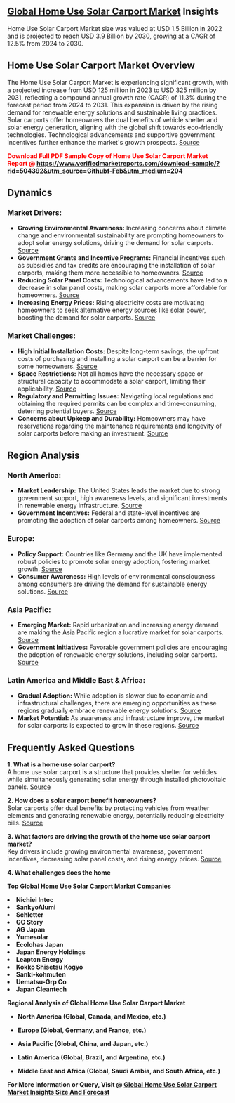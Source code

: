 <h2><a href="https://www.verifiedmarketreports.com/download-sample/?rid=504392&amp;utm_source=Githubf&amp;utm_medium=204" target="_blank">Global Home Use Solar Carport Market</a> Insights</h2><p>Home Use Solar Carport Market size was valued at USD 1.5 Billion in 2022 and is projected to reach USD 3.9 Billion by 2030, growing at a CAGR of 12.5% from 2024 to 2030.</p><p> <h2>Home Use Solar Carport Market Overview</h2> <p>The Home Use Solar Carport Market is experiencing significant growth, with a projected increase from USD 125 million in 2023 to USD 325 million by 2031, reflecting a compound annual growth rate (CAGR) of 11.3% during the forecast period from 2024 to 2031. This expansion is driven by the rising demand for renewable energy solutions and sustainable living practices. Solar carports offer homeowners the dual benefits of vehicle shelter and solar energy generation, aligning with the global shift towards eco-friendly technologies. Technological advancements and supportive government incentives further enhance the market's growth prospects. <a href="https://www.verifiedmarketreports.com/product/home-use-solar-carport-market/">Source</a></p> <p><strong><p><span class=""><span style="color: #ff0000;"><strong>Download Full PDF Sample Copy of Home Use Solar Carport Market Report</strong> @ </span><a href="https://www.verifiedmarketreports.com/download-sample/?rid=504392&amp;utm_source=Githubf-Feb&amp;utm_medium=204" target="_blank">https://www.verifiedmarketreports.com/download-sample/?rid=504392&amp;utm_source=Githubf-Feb&amp;utm_medium=204</a></span></p></strong></p> <h2>Dynamics</h2> <h3>Market Drivers:</h3> <ul> <li><strong>Growing Environmental Awareness:</strong> Increasing concerns about climate change and environmental sustainability are prompting homeowners to adopt solar energy solutions, driving the demand for solar carports. <a href="https://www.marketresearchintellect.com/product/global-home-use-solar-carport-market-size-and-forecast/">Source</a></li> <li><strong>Government Grants and Incentive Programs:</strong> Financial incentives such as subsidies and tax credits are encouraging the installation of solar carports, making them more accessible to homeowners. <a href="https://www.marketresearchintellect.com/product/global-home-use-solar-carport-market-size-and-forecast/">Source</a></li> <li><strong>Reducing Solar Panel Costs:</strong> Technological advancements have led to a decrease in solar panel costs, making solar carports more affordable for homeowners. <a href="https://www.marketresearchintellect.com/product/global-home-use-solar-carport-market-size-and-forecast/">Source</a></li> <li><strong>Increasing Energy Prices:</strong> Rising electricity costs are motivating homeowners to seek alternative energy sources like solar power, boosting the demand for solar carports. <a href="https://www.marketresearchintellect.com/product/global-home-use-solar-carport-market-size-and-forecast/">Source</a></li> </ul> <h3>Market Challenges:</h3> <ul> <li><strong>High Initial Installation Costs:</strong> Despite long-term savings, the upfront costs of purchasing and installing a solar carport can be a barrier for some homeowners. <a href="https://www.marketresearchintellect.com/product/global-home-use-solar-carport-market-size-and-forecast/">Source</a></li> <li><strong>Space Restrictions:</strong> Not all homes have the necessary space or structural capacity to accommodate a solar carport, limiting their applicability. <a href="https://www.marketresearchintellect.com/product/global-home-use-solar-carport-market-size-and-forecast/">Source</a></li> <li><strong>Regulatory and Permitting Issues:</strong> Navigating local regulations and obtaining the required permits can be complex and time-consuming, deterring potential buyers. <a href="https://www.marketresearchintellect.com/product/global-home-use-solar-carport-market-size-and-forecast/">Source</a></li> <li><strong>Concerns about Upkeep and Durability:</strong> Homeowners may have reservations regarding the maintenance requirements and longevity of solar carports before making an investment. <a href="https://www.marketresearchintellect.com/product/global-home-use-solar-carport-market-size-and-forecast/">Source</a></li> </ul> <h2>Region Analysis</h2> <h3>North America:</h3> <ul> <li><strong>Market Leadership:</strong> The United States leads the market due to strong government support, high awareness levels, and significant investments in renewable energy infrastructure. <a href="https://dataintelo.com/report/home-use-solar-carport-market">Source</a></li> <li><strong>Government Incentives:</strong> Federal and state-level incentives are promoting the adoption of solar carports among homeowners. <a href="https://dataintelo.com/report/home-use-solar-carport-market">Source</a></li> </ul> <h3>Europe:</h3> <ul> <li><strong>Policy Support:</strong> Countries like Germany and the UK have implemented robust policies to promote solar energy adoption, fostering market growth. <a href="https://dataintelo.com/report/home-use-solar-carport-market">Source</a></li> <li><strong>Consumer Awareness:</strong> High levels of environmental consciousness among consumers are driving the demand for sustainable energy solutions. <a href="https://dataintelo.com/report/home-use-solar-carport-market">Source</a></li> </ul> <h3>Asia Pacific:</h3> <ul> <li><strong>Emerging Market:</strong> Rapid urbanization and increasing energy demand are making the Asia Pacific region a lucrative market for solar carports. <a href="https://dataintelo.com/report/home-use-solar-carport-market">Source</a></li> <li><strong>Government Initiatives:</strong> Favorable government policies are encouraging the adoption of renewable energy solutions, including solar carports. <a href="https://dataintelo.com/report/home-use-solar-carport-market">Source</a></li> </ul> <h3>Latin America and Middle East & Africa:</h3> <ul> <li><strong>Gradual Adoption:</strong> While adoption is slower due to economic and infrastructural challenges, there are emerging opportunities as these regions gradually embrace renewable energy solutions. <a href="https://dataintelo.com/report/home-use-solar-carport-market">Source</a></li> <li><strong>Market Potential:</strong> As awareness and infrastructure improve, the market for solar carports is expected to grow in these regions. <a href="https://dataintelo.com/report/home-use-solar-carport-market">Source</a></li> </ul> <h2>Frequently Asked Questions</h2> <p><strong>1. What is a home use solar carport?</strong><br>A home use solar carport is a structure that provides shelter for vehicles while simultaneously generating solar energy through installed photovoltaic panels. <a href="https://www.marketresearchintellect.com/product/global-home-use-solar-carport-market-size-and-forecast/">Source</a></p> <p><strong>2. How does a solar carport benefit homeowners?</strong><br>Solar carports offer dual benefits by protecting vehicles from weather elements and generating renewable energy, potentially reducing electricity bills. <a href="https://www.marketresearchintellect.com/product/global-home-use-solar-carport-market-size-and-forecast/">Source</a></p> <p><strong>3. What factors are driving the growth of the home use solar carport market?</strong><br>Key drivers include growing environmental awareness, government incentives, decreasing solar panel costs, and rising energy prices. <a href="https://www.marketresearchintellect.com/product/global-home-use-solar-carport-market-size-and-forecast/">Source</a></p> <p><strong>4. What challenges does the home</p><p><strong>Top Global Home Use Solar Carport Market Companies</strong></p><div data-test-id=""><p><li>Nichiei Intec</li><li> SankyoAlumi</li><li> Schletter</li><li> GC Story</li><li> AG Japan</li><li> Yumesolar</li><li> Ecolohas Japan</li><li> Japan Energy Holdings</li><li> Leapton Energy</li><li> Kokko Shisetsu Kogyo</li><li> Sanki-kohmuten</li><li> Uematsu-Grp Co</li><li> Japan Cleantech</li></p><div><strong>Regional Analysis of&nbsp;Global Home Use Solar Carport Market</strong></div><ul><li dir="ltr"><p dir="ltr">North America&nbsp;(Global, Canada, and Mexico, etc.)</p></li><li dir="ltr"><p dir="ltr">Europe (Global, Germany, and France, etc.)</p></li><li dir="ltr"><p dir="ltr">Asia Pacific&nbsp;(Global, China, and Japan, etc.)</p></li><li dir="ltr"><p dir="ltr">Latin America&nbsp;(Global, Brazil, and Argentina, etc.)</p></li><li dir="ltr">Middle East and Africa&nbsp;(Global, Saudi Arabia, and South Africa, etc.)</li></ul><p><strong>For More Information or Query, Visit @&nbsp;</strong><strong><a href="https://www.verifiedmarketreports.com/product/home-use-solar-carport-market/?utm_source=Githubf&amp;utm_medium=204" target="_blank">Global Home Use Solar Carport Market Insights Size And Forecast</a></strong></p></div>
